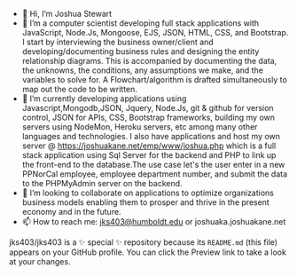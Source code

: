 - 👋 Hi, I’m Joshua Stewart
- 👀 I’m a computer scientist developing full stack applications with JavaScript, Node.Js, Mongoose, EJS, JSON, HTML, CSS, and Bootstrap. I start by interviewing the business owner/client and developing/documenting business rules and designing the entity relationship diagrams. This is accompanied by documenting the data, the unknowns, the conditions, any assumptions we make, and the variables to solve for. A Flowchart/algorithm is drafted simultaneously to map out the code to be written. 
- 🌱 I’m currently developing applications using Javascript,Mongodb,JSON, Jquery, Node.Js, git & github for version control, JSON for APIs, CSS, Bootstrap frameworks, building my own servers using NodeMon, Heroku servers, etc among many other languages and technologies. I also have applications and host my own server @ https://joshuakane.net/emp/www/joshua.php which is a full stack application using Sql Server for the backend and PHP to link up the front-end to the database.The use case let's the user enter in a new PPNorCal employee, employee department number, and submit the data to the PHPMyAdmin server on the backend. 
- 💞️ I’m looking to collaborate on applications to optimize organizations business models enabling them to prosper and thrive in the present economy and in the future.
- 📫 How to reach me: jks403@humboldt.edu or joshuaka.joshuakane.net


jks403/jks403 is a ✨ special ✨ repository because its `README.md` (this file) appears on your GitHub profile.
You can click the Preview link to take a look at your changes.

